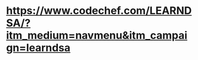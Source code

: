 <h1>
	<a href="Link to All Questions">
		https://www.codechef.com/LEARNDSA/?itm_medium=navmenu&itm_campaign=learndsa
	</a>
</h1>
